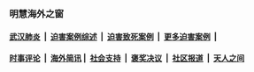 
### 明慧海外之窗

####  [武汉肺炎](indexes/365.md?t=01201403) &nbsp;|&nbsp;  [迫害案例综述](indexes/328.md?t=01201403) &nbsp;|&nbsp; [迫害致死案例](indexes/277.md?t=01201403)  &nbsp;|&nbsp; [更多迫害案例](indexes/81.md?t=01201403)  &nbsp;|&nbsp; 
####  [时事评论](indexes/251.md?t=01201403) &nbsp;|&nbsp; [海外简讯](indexes/245.md?t=01201403)&nbsp;|&nbsp;  [社会支持](indexes/140.md?t=01201403) &nbsp;|&nbsp; [褒奖决议](indexes/282.md?t=01201403) &nbsp;|&nbsp; [社区报道](indexes/91.md?t=01201403)  &nbsp;|&nbsp; [天人之间](indexes/78.md?t=01201403) 

